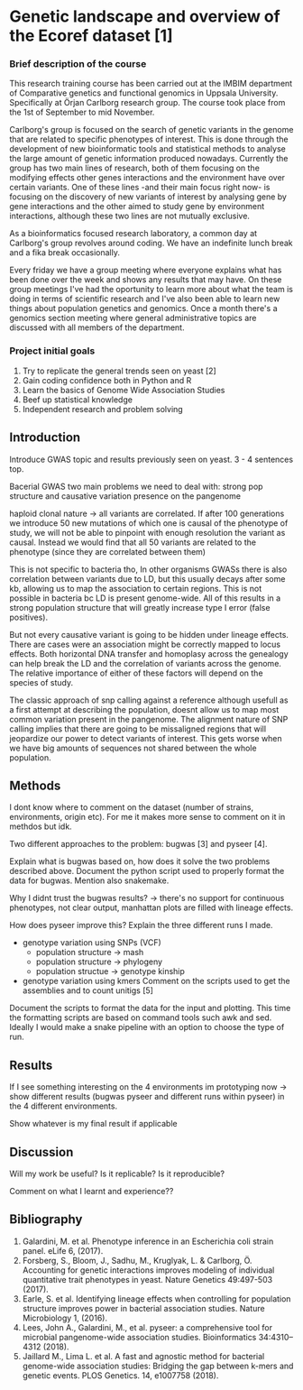 # Genetic landscape and overview of the Ecoref dataset [1]

### Brief description of the course

This research training course has been carried out at the IMBIM department of Comparative genetics and functional genomics in Uppsala University. Specifically at Örjan Carlborg research group. The course took place from the 1st of September to mid November. 

Carlborg's group is focused on the search of genetic variants in the genome that are related to specific phenotypes of interest. This is done through the development of new bioinformatic tools and statistical methods to analyse the large amount of genetic information produced nowadays. Currently the group has two main lines of research, both of them focusing on the modifying effects other genes interactions and the environment have over certain variants. One of these lines -and their main focus right now- is focusing on the discovery of new variants of interest by analysing gene by gene interactions and the other aimed to study gene by environment interactions, although these two lines are not mutually exclusive.

As a bioinformatics focused research laboratory, a common day at Carlborg's group revolves around coding. We have an indefinite lunch break and a fika break occasionally.

Every friday we have a group meeting where everyone explains what has been done over the week and shows any results that  may have. On these group meetings I've had the oportunity to learn more about what the team is doing in terms of scientific research and I've also been able to learn new things about population genetics and genomics. Once a month there's a genomics section meeting where general administrative topics are discussed with all members of the department. 

<!-- you will need to group this report into two parts, that i hereby designate "the boring part" and "the exciting part".
from the student instructions for the research internship:
Boring part:
  - Background, where, when and for how long.

  - Describe the central activities of your workplace.
    * this should be a general summary of our research focus, i guess?
    * i'd argue to go heavy on the GxE part, and skim on the GxG ( i.e. Chicken) part

  - A short description of a common work day.
    * given that our days are not that variable, this should be easy.

  - A short description of group meetings, literature seminars, etc.
    * that should cover Group meetings, Genomics section meetings, Genomic seminars(hardly any, because no one wants to be a speaker.)



Interesting part:
  - short description of personnel, methods, equipment and possible research results.
    * this is the "paper-style report" that you've been working on.

- Briefly summarize your theory task
  * since the "theory task" we gave you is kinda "figure out these methods and problems", i reckon that we cover this with the introduction. I also assume that this document is rather geared towards laboratory work, and the theory part is to make sure we dont just use you as a pipetting-slave.

  - References to publications or similar.

  - Self-assessment of your experience during the research training.
  - What worked well and what could have been done better?
    * I'm, not sure how / where we fit this in. do you think it has to be its own section, or do we hide this in the discussion?
 -->
 
### Project initial goals

1. Try to replicate the general trends seen on yeast [2]
1. Gain coding confidence both in Python and R
2. Learn the basics of Genome Wide Association Studies
3. Beef up statistical knowledge
4. Independent research and problem solving

## Introduction

Introduce GWAS topic and results previously seen on yeast. 3 - 4 sentences top.

Bacerial GWAS two main problems we need to deal with: strong pop structure and causative variation presence on the pangenome

haploid clonal nature -> all variants are correlated. If after 100 generations we introduce 50 new mutations of which one is causal of the phenotype of study, we will not be able to pinpoint with enough resolution the variant as causal. Instead we would find that all 50 variants are related to the phenotype (since they are correlated between them)

This is not specific to bacteria tho, In other organisms GWASs there is also correlation between variants due to LD, but this usually decays after some kb, allowing us to map the association to certain regions. This is not possible in bacteria bc LD is present genome-wide. All of this results in a strong population structure that will greatly increase type I error (false positives).

But not every causative variant is going to be hidden under lineage effects. There are cases were an association might be correctly mapped to locus effects. Both horizontal DNA transfer and homoplasy across the genealogy can help break the LD and the correlation of variants across the genome. The relative importance of either of these factors will depend on the species of study.

The classic approach of snp calling against a reference although usefull as a first attempt at describing the population, doesnt allow us to map most common variation present in the pangenome. The alignment nature of SNP calling implies that there are going to be missaligned regions that will jeopardize our power to detect variants of interest. This gets worse when we have big amounts of sequences not shared between the whole population.


## Methods

I dont know where to comment on the dataset (number of strains, environments, origin etc). For me it makes more sense to comment on it in methdos but idk.  

Two different approaches to the problem: bugwas [3] and pyseer [4].

Explain what is bugwas based on, how does it solve the two problems described above. Document the python script used to properly format the data for bugwas. Mention also snakemake.

Why I didnt trust the bugwas results? -> there's no support for continuous phenotypes, not clear output, manhattan plots are filled with lineage effects.

<!--- regarding the lineage effects in bugwas: just out of interest, which MAF did you use? --->

How does pyseer improve this? Explain the three different runs I made.

  - genotype variation using SNPs (VCF)
    - population structure -> mash
    - population structure -> phylogeny
    - population structue -> genotype kinship
  - genotype variation using kmers
    Comment on the scripts used to get the assemblies and to count unitigs [5]


Document the scripts to format the data for the input and plotting. This time the formatting scripts are based on command tools such awk and sed. Ideally I would make a snake pipeline with an option to choose the type of run.


## Results

If I see something interesting on the 4 environments im prototyping now -> show different results (bugwas pyseer and different runs within pyseer) in the 4 different environments.

Show whatever is my final result if applicable

<!-- i think you can easily use some of some of the manhattan plots here, or show the pvalue distributions we talked about. one of the stated targets of the project was to " figure out" which software to use. making a comparison between what you chose to use, and for example bugwas with strong lineage effects would be nice to see, particularly if you pick a condition/environment with strong lineage effects -->

## Discussion
<!--
- how much do i trust these results?
  - what are possible factors biasing my results?
  - is there anything that could be done next/differently in order to alleviate these biases?

- what are the next steps?
-->

Will my work be useful? Is it replicable? Is it reproducible?

Comment on what I learnt and experience??


## Bibliography

1. Galardini, M. et al. Phenotype inference in an Escherichia coli strain panel. eLife 6, (2017).
2. Forsberg, S., Bloom, J., Sadhu, M., Kruglyak, L. & Carlborg, Ö. Accounting for genetic interactions improves modeling of individual quantitative trait phenotypes in yeast. Nature Genetics 49:497-503 (2017).
3. Earle, S. et al. Identifying lineage effects when controlling for population structure improves power in bacterial association studies. Nature Microbiology 1, (2016).
4. Lees, John A., Galardini, M., et al. pyseer: a comprehensive tool for microbial pangenome-wide association studies. Bioinformatics 34:4310–4312 (2018).
5. Jaillard M., Lima L. et al. A fast and agnostic method for bacterial genome-wide association studies: Bridging the gap between k-mers and genetic events. PLOS Genetics. 14, e1007758 (2018).
